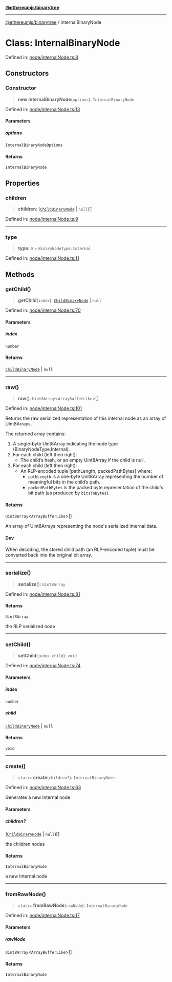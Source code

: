 [**@ethereumjs/binarytree**](../README.md)

***

[@ethereumjs/binarytree](../README.md) / InternalBinaryNode

# Class: InternalBinaryNode

Defined in: [node/internalNode.ts:8](https://github.com/ethereumjs/ethereumjs-monorepo/blob/master/packages/binarytree/src/node/internalNode.ts#L8)

## Constructors

### Constructor

> **new InternalBinaryNode**(`options`): `InternalBinaryNode`

Defined in: [node/internalNode.ts:13](https://github.com/ethereumjs/ethereumjs-monorepo/blob/master/packages/binarytree/src/node/internalNode.ts#L13)

#### Parameters

##### options

`InternalBinaryNodeOptions`

#### Returns

`InternalBinaryNode`

## Properties

### children

> **children**: ([`ChildBinaryNode`](../type-aliases/ChildBinaryNode.md) \| `null`)[]

Defined in: [node/internalNode.ts:9](https://github.com/ethereumjs/ethereumjs-monorepo/blob/master/packages/binarytree/src/node/internalNode.ts#L9)

***

### type

> **type**: `0` = `BinaryNodeType.Internal`

Defined in: [node/internalNode.ts:11](https://github.com/ethereumjs/ethereumjs-monorepo/blob/master/packages/binarytree/src/node/internalNode.ts#L11)

## Methods

### getChild()

> **getChild**(`index`): [`ChildBinaryNode`](../type-aliases/ChildBinaryNode.md) \| `null`

Defined in: [node/internalNode.ts:70](https://github.com/ethereumjs/ethereumjs-monorepo/blob/master/packages/binarytree/src/node/internalNode.ts#L70)

#### Parameters

##### index

`number`

#### Returns

[`ChildBinaryNode`](../type-aliases/ChildBinaryNode.md) \| `null`

***

### raw()

> **raw**(): `Uint8Array`\<`ArrayBufferLike`\>[]

Defined in: [node/internalNode.ts:101](https://github.com/ethereumjs/ethereumjs-monorepo/blob/master/packages/binarytree/src/node/internalNode.ts#L101)

Returns the raw serialized representation of this internal node as an array of Uint8Arrays.

The returned array contains:
1. A single-byte Uint8Array indicating the node type (BinaryNodeType.Internal).
2. For each child (left then right):
   - The child’s hash, or an empty Uint8Array if the child is null.
3. For each child (left then right):
   - An RLP-encoded tuple [pathLength, packedPathBytes] where:
        - `pathLength` is a one-byte Uint8Array representing the number of meaningful bits in the child’s path.
        - `packedPathBytes` is the packed byte representation of the child's bit path (as produced by `bitsToBytes`).

#### Returns

`Uint8Array`\<`ArrayBufferLike`\>[]

An array of Uint8Arrays representing the node's serialized internal data.

#### Dev

When decoding, the stored child path (an RLP-encoded tuple) must be converted back into the original bit array.

***

### serialize()

> **serialize**(): `Uint8Array`

Defined in: [node/internalNode.ts:81](https://github.com/ethereumjs/ethereumjs-monorepo/blob/master/packages/binarytree/src/node/internalNode.ts#L81)

#### Returns

`Uint8Array`

the RLP serialized node

***

### setChild()

> **setChild**(`index`, `child`): `void`

Defined in: [node/internalNode.ts:74](https://github.com/ethereumjs/ethereumjs-monorepo/blob/master/packages/binarytree/src/node/internalNode.ts#L74)

#### Parameters

##### index

`number`

##### child

[`ChildBinaryNode`](../type-aliases/ChildBinaryNode.md) | `null`

#### Returns

`void`

***

### create()

> `static` **create**(`children?`): `InternalBinaryNode`

Defined in: [node/internalNode.ts:63](https://github.com/ethereumjs/ethereumjs-monorepo/blob/master/packages/binarytree/src/node/internalNode.ts#L63)

Generates a new Internal node

#### Parameters

##### children?

([`ChildBinaryNode`](../type-aliases/ChildBinaryNode.md) \| `null`)[]

the children nodes

#### Returns

`InternalBinaryNode`

a new Internal node

***

### fromRawNode()

> `static` **fromRawNode**(`rawNode`): `InternalBinaryNode`

Defined in: [node/internalNode.ts:17](https://github.com/ethereumjs/ethereumjs-monorepo/blob/master/packages/binarytree/src/node/internalNode.ts#L17)

#### Parameters

##### rawNode

`Uint8Array`\<`ArrayBufferLike`\>[]

#### Returns

`InternalBinaryNode`
